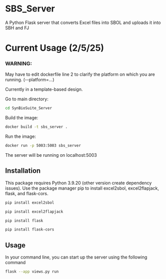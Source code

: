 # SBS_Server
A Python Flask server that converts Excel files into SBOL and uploads it into SBH and FJ

# Current Usage (2/5/25)

### WARNING: 

May have to edit dockerfile line 2 to clarify the platform on which you are running. (--platform=...)

Currently in a template-based design. 

Go to main directory:
```bash
cd SynBioSuite_Server
``` 

Build the image:
```bash
docker build -t sbs_server .
```

Run the image:
```bash
docker run -p 5003:5003 sbs_server
```

The server will be running on localhost:5003

## Installation

This package requires Python 3.9.20 (other version create dependency issues). Use the package manager pip to install excel2sbol, excel2flapjack, flask, and flask-cors.

```bash
pip install excel2sbol
```

```bash
pip install excel2flapjack
```
```bash
pip install flask
```
```bash
pip install flask-cors
```

## Usage

In your command line, you can start up the server using the following command
```bash
flask --app views.py run
```
